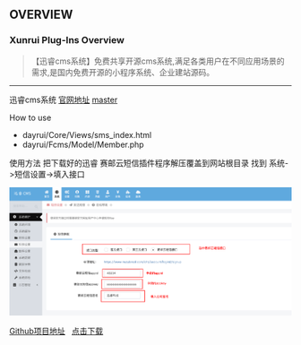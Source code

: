 ## OVERVIEW

### Xunrui Plug-Ins Overview

>【迅睿cms系统】免费共享开源cms系统,满足各类用户在不同应用场景的需求,是国内免费开源的小程序系统、企业建站源码。
------
迅睿cms系统  [官网地址](https://www.xunruicms.com/)
[master](https://github.com/submail-developers/xunrui_sms/archive/master.zip)

How to use

-	dayrui/Core/Views/sms_index.html
-	dayrui/Fcms/Model/Member.php


使用方法
    把下载好的迅睿 赛邮云短信插件程序解压覆盖到网站根目录
    找到 系统->短信设置->填入接口


![Submail](./markdown/1.png)

[Github项目地址](https://github.com/submail-developers/xunrui_sms/)&nbsp;&nbsp;&nbsp;[点击下载](https://github.com/submail-developers/xunrui_sms/archive/master.zip)
